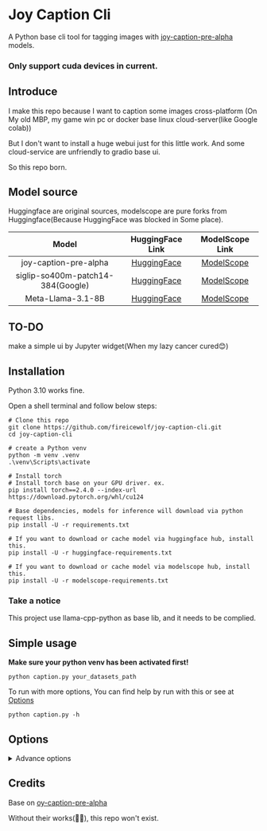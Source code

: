 # Joy Caption Cli
A Python base cli tool for tagging images with [joy-caption-pre-alpha](https://huggingface.co/spaces/fancyfeast/joy-caption-pre-alpha) models.

### Only support cuda devices in current.

## Introduce

I make this repo because I want to caption some images cross-platform (On My old MBP, my game win pc or docker base linux cloud-server(like Google colab))

But I don't want to install a huge webui just for this little work. And some cloud-service are unfriendly to gradio base ui.

So this repo born.


## Model source

Huggingface are original sources, modelscope are pure forks from Huggingface(Because HuggingFace was blocked in Some place).

|               Model               |                                HuggingFace Link                                |                                       ModelScope Link                                        |
|:---------------------------------:|:------------------------------------------------------------------------------:|:--------------------------------------------------------------------------------------------:|
|       joy-caption-pre-alpha       |     [HuggingFace](https://huggingface.co/spaces/fancyfeast/joy-caption-pre-alpha)      |       [ModelScope](https://www.modelscope.cn/models/fireicewolf/joy-caption-pre-alpha)       |
| siglip-so400m-patch14-384(Google) |       [HuggingFace](https://huggingface.co/google/siglip-so400m-patch14-384)       |        [ModelScope](https://www.modelscope.cn/models/fireicewolf/siglip-so400m-patch14-384)        |
|         Meta-Llama-3.1-8B         |    [HuggingFace](https://huggingface.co/meta-llama/Meta-Llama-3.1-8B)     |        [ModelScope](https://www.modelscope.cn/models/fireicewolf/Meta-Llama-3.1-8B)         |

## TO-DO

make a simple ui by Jupyter widget(When my lazy cancer cured😊)

## Installation
Python 3.10 works fine.

Open a shell terminal and follow below steps:
```shell
# Clone this repo
git clone https://github.com/fireicewolf/joy-caption-cli.git
cd joy-caption-cli

# create a Python venv
python -m venv .venv
.\venv\Scripts\activate

# Install torch
# Install torch base on your GPU driver. ex.
pip install torch==2.4.0 --index-url https://download.pytorch.org/whl/cu124
 
# Base dependencies, models for inference will download via python request libs.
pip install -U -r requirements.txt

# If you want to download or cache model via huggingface hub, install this.
pip install -U -r huggingface-requirements.txt

# If you want to download or cache model via modelscope hub, install this.
pip install -U -r modelscope-requirements.txt
```

### Take a notice
This project use llama-cpp-python as base lib, and it needs to be complied.

## Simple usage
__Make sure your python venv has been activated first!__
```shell
python caption.py your_datasets_path
```
To run with more options, You can find help by run with this or see at [Options](#options)
```shell
python caption.py -h
```

##  <span id="options">Options</span>
<details>
    <summary>Advance options</summary>
`data_path`

path for data

`--recursive`

Will include all support images format in your input datasets path and its sub-path.

`config`

config json for llava models, default is "default.json"

[//]: # (`--use_cpu`)

[//]: # ()
[//]: # (Use cpu for inference.)

`--model_name MODEL_NAME`

model name for inference, default is "Joy-Caption-Pre-Alpha", please check configs/default.json)

`--model_site MODEL_SITE`

Model site where onnx model download from(huggingface or modelscope), default is huggingface.

`--models_save_path MODEL_SAVE_PATH`

Path for models to save, default is models(under project folder).

`--download_method SDK`

Download models via sdk or url, default is sdk.

If huggingface hub or modelscope sdk not installed or download failed, will auto retry with url download.

`--use_sdk_cache`

Use huggingface or modelscope sdk cache to store models, this option need huggingface_hub or modelscope sdk installed.

If this enabled, `--models_save_path` will be ignored.

`--custom_caption_save_path CUSTOM_CAPTION_SAVE_PATH`

Save caption files to a custom path but not with images(But keep their directory structure)

`--log_level LOG_LEVEL`

Log level for terminal console and log file, default is `INFO`(`DEBUG`,`INFO`,`WARNING`,`ERROR`,`CRITICAL`)

`--save_logs`

Save logs to a file, log will be saved at same level with `data_dir_path`

`--caption_extension CAPTION_EXTENSION`

Caption file extension, default is `.txt`

`--not_overwrite`

Do not overwrite caption file if it existed.

`--user_prompt USER_PROMPT`

user prompt for caption.

`--temperature TEMPERATURE`

temperature for Llama model,default is 0.5.

`--max_tokens MAX_TOKENS`

max tokens for output, default is 300.

</details>

## Credits
Base on [oy-caption-pre-alpha](https://huggingface.co/spaces/fancyfeast/joy-caption-pre-alpha)

Without their works(👏👏), this repo won't exist.
